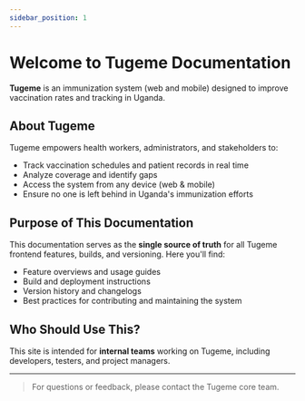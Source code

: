 ```yaml
---
sidebar_position: 1
---
```


# Welcome to Tugeme Documentation

**Tugeme** is an immunization system (web and mobile) designed to improve vaccination rates and tracking in Uganda.

## About Tugeme
Tugeme empowers health workers, administrators, and stakeholders to:
- Track vaccination schedules and patient records in real time
- Analyze coverage and identify gaps
- Access the system from any device (web & mobile)
- Ensure no one is left behind in Uganda's immunization efforts

## Purpose of This Documentation
This documentation serves as the **single source of truth** for all Tugeme frontend features, builds, and versioning. Here you'll find:
- Feature overviews and usage guides
- Build and deployment instructions
- Version history and changelogs
- Best practices for contributing and maintaining the system

## Who Should Use This?
This site is intended for **internal teams** working on Tugeme, including developers, testers, and project managers.

---

> For questions or feedback, please contact the Tugeme core team.
